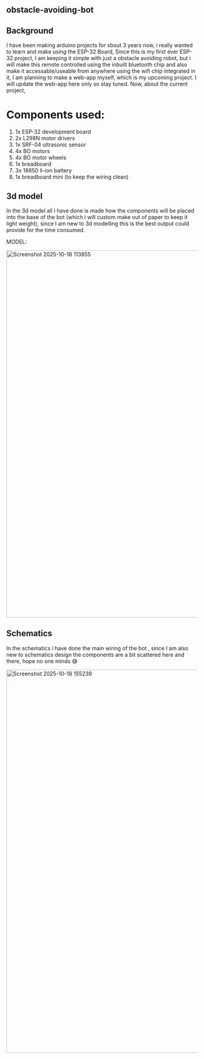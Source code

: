 ## obstacle-avoiding-bot

## Background

I have been making arduino projects for sbout 3 years now, i really wanted to learn and make using the ESP-32 Board,
Since this is my first ever ESP-32 project, I am keeping it simple with just a obstacle avoiding robot, but i will make 
this remote controlled using the inbuilt bluetooth chip and also make it accessable/useable from anywhere using the wifi 
chip integrated in it, I am planning to make a web-app myself, which is my upcoming project. I will update the web-app 
here only so stay tuned. Now, about the current project,

# Components used:

1. 1x ESP-32 development board
2. 2x L298N motor drivers
3. 1x SRF-04 ultrasonic sensor
4. 4x BO motors
5. 4x BO motor wheels
6. 1x breadboard
7. 3x 18650 li-ion battery
8. 1x breadboard mini (to keep the wiring clean)


## 3d model

In the 3d model all i have done is made how the components will be placed into the base of the bot (which i will custom make
out of paper to keep it light weight), since I am new to 3d modelling this is the best output could provide for the time 
consumed.

MODEL: 

<img width="1594" height="968" alt="Screenshot 2025-10-18 113855" src="https://github.com/user-attachments/assets/1cbf8d54-84aa-4a25-80b4-51927b79e107" />

## Schematics

In the schematics i have done the main wiring of the bot , since I am also new to schematics design the components are a bit 
scattered here and there, hope no one minds 😅

<img width="1917" height="1010" alt="Screenshot 2025-10-18 155239" src="https://github.com/user-attachments/assets/fb0658a6-9c06-4c11-8911-29190b8777fd" />

